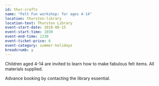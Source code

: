 ```yaml
---
id: thur-crafts
name: "Felt Fun workshop: for ages 4-14"
location: thurston-library
location-text: Thurston Library
event-start-date: 2018-08-15
event-start-time: 1030
event-end-time: 1230
event-ticket-price: 6
event-category: summer-holidays
breadcrumb: y
---
```


Children aged 4-14 are invited to learn how to make fabulous felt items. All materials supplied.

Advance booking by contacting the library essential.
